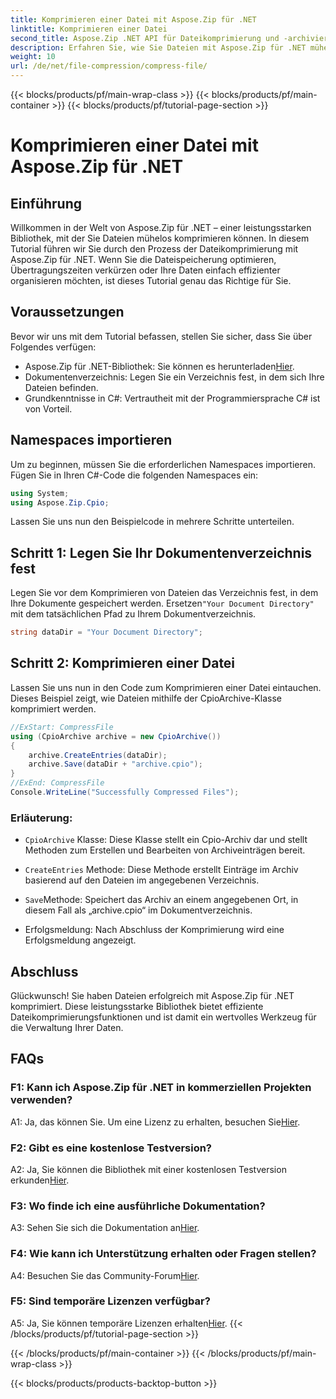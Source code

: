 ```yaml
---
title: Komprimieren einer Datei mit Aspose.Zip für .NET
linktitle: Komprimieren einer Datei
second_title: Aspose.Zip .NET API für Dateikomprimierung und -archivierung
description: Erfahren Sie, wie Sie Dateien mit Aspose.Zip für .NET mühelos komprimieren. Befolgen Sie unsere Schritt-für-Schritt-Anleitung für eine effiziente Dateiverwaltung.
weight: 10
url: /de/net/file-compression/compress-file/
---
```


{{< blocks/products/pf/main-wrap-class >}}
{{< blocks/products/pf/main-container >}}
{{< blocks/products/pf/tutorial-page-section >}}

# Komprimieren einer Datei mit Aspose.Zip für .NET

## Einführung

Willkommen in der Welt von Aspose.Zip für .NET – einer leistungsstarken Bibliothek, mit der Sie Dateien mühelos komprimieren können. In diesem Tutorial führen wir Sie durch den Prozess der Dateikomprimierung mit Aspose.Zip für .NET. Wenn Sie die Dateispeicherung optimieren, Übertragungszeiten verkürzen oder Ihre Daten einfach effizienter organisieren möchten, ist dieses Tutorial genau das Richtige für Sie.

## Voraussetzungen

Bevor wir uns mit dem Tutorial befassen, stellen Sie sicher, dass Sie über Folgendes verfügen:

-  Aspose.Zip für .NET-Bibliothek: Sie können es herunterladen[Hier](https://releases.aspose.com/zip/net/).
- Dokumentenverzeichnis: Legen Sie ein Verzeichnis fest, in dem sich Ihre Dateien befinden.
- Grundkenntnisse in C#: Vertrautheit mit der Programmiersprache C# ist von Vorteil.

## Namespaces importieren

Um zu beginnen, müssen Sie die erforderlichen Namespaces importieren. Fügen Sie in Ihren C#-Code die folgenden Namespaces ein:

```csharp
using System;
using Aspose.Zip.Cpio;
```

Lassen Sie uns nun den Beispielcode in mehrere Schritte unterteilen.

## Schritt 1: Legen Sie Ihr Dokumentenverzeichnis fest

 Legen Sie vor dem Komprimieren von Dateien das Verzeichnis fest, in dem Ihre Dokumente gespeichert werden. Ersetzen`"Your Document Directory"` mit dem tatsächlichen Pfad zu Ihrem Dokumentverzeichnis.

```csharp
string dataDir = "Your Document Directory";
```

## Schritt 2: Komprimieren einer Datei

Lassen Sie uns nun in den Code zum Komprimieren einer Datei eintauchen. Dieses Beispiel zeigt, wie Dateien mithilfe der CpioArchive-Klasse komprimiert werden.

```csharp
//ExStart: CompressFile
using (CpioArchive archive = new CpioArchive())
{
    archive.CreateEntries(dataDir);
    archive.Save(dataDir + "archive.cpio");
}
//ExEnd: CompressFile
Console.WriteLine("Successfully Compressed Files");
```

### Erläuterung:

- `CpioArchive` Klasse: Diese Klasse stellt ein Cpio-Archiv dar und stellt Methoden zum Erstellen und Bearbeiten von Archiveinträgen bereit.

- `CreateEntries` Methode: Diese Methode erstellt Einträge im Archiv basierend auf den Dateien im angegebenen Verzeichnis.

- `Save`Methode: Speichert das Archiv an einem angegebenen Ort, in diesem Fall als „archive.cpio“ im Dokumentverzeichnis.

- Erfolgsmeldung: Nach Abschluss der Komprimierung wird eine Erfolgsmeldung angezeigt.

## Abschluss

Glückwunsch! Sie haben Dateien erfolgreich mit Aspose.Zip für .NET komprimiert. Diese leistungsstarke Bibliothek bietet effiziente Dateikomprimierungsfunktionen und ist damit ein wertvolles Werkzeug für die Verwaltung Ihrer Daten.

## FAQs

### F1: Kann ich Aspose.Zip für .NET in kommerziellen Projekten verwenden?

 A1: Ja, das können Sie. Um eine Lizenz zu erhalten, besuchen Sie[Hier](https://purchase.aspose.com/buy).

### F2: Gibt es eine kostenlose Testversion?

 A2: Ja, Sie können die Bibliothek mit einer kostenlosen Testversion erkunden[Hier](https://releases.aspose.com/).

### F3: Wo finde ich eine ausführliche Dokumentation?

 A3: Sehen Sie sich die Dokumentation an[Hier](https://reference.aspose.com/zip/net/).

### F4: Wie kann ich Unterstützung erhalten oder Fragen stellen?

 A4: Besuchen Sie das Community-Forum[Hier](https://forum.aspose.com/c/zip/37).

### F5: Sind temporäre Lizenzen verfügbar?

 A5: Ja, Sie können temporäre Lizenzen erhalten[Hier](https://purchase.aspose.com/temporary-license/).
{{< /blocks/products/pf/tutorial-page-section >}}

{{< /blocks/products/pf/main-container >}}
{{< /blocks/products/pf/main-wrap-class >}}

{{< blocks/products/products-backtop-button >}}
